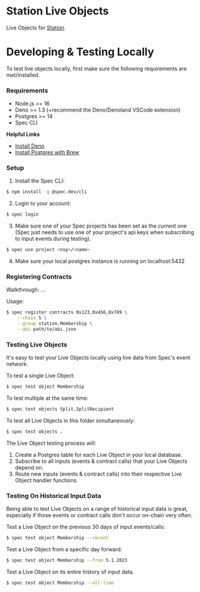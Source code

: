 # Station Live Objects

Live Objects for [Station](https://station.express).

# Developing & Testing Locally

To test live objects locally, first make sure the following requirements are met/installed.

### Requirements

* Node.js >= 16
* Deno >= 1.3 (+recommend the Deno/Denoland VSCode extension)
* Postgres >= 14
* Spec CLI

**Helpful Links**

* [Install Deno](https://deno.com/manual@v1.33.1/getting_started/installation)
* [Install Postgres with Brew](https://www.moncefbelyamani.com/how-to-install-postgresql-on-a-mac-with-homebrew-and-lunchy/)

### Setup

1) Install the Spec CLI:

```bash
$ npm install -g @spec.dev/cli
```

2) Login to your account:

```bash
$ spec login
```

3) Make sure one of your Spec projects has been set as the *current* one (Spec just needs to use one of your project's api keys when subscribing to input events during testing).

```bash
$ spec use project <nsp>/<name>
```

4) Make sure your local postgres instance is running on localhost:5432

### Registering Contracts

Walkthrough: ...

Usage:

```bash
$ spec register contracts 0x123,0x456,0x789 \
    --chain 5 \
    --group station.Membership \
    --abi path/to/abi.json
```

### Testing Live Objects

It's easy to test your Live Objects locally using live data from Spec's event network.

To test a single Live Object:

```bash
$ spec test object Membership
```

To test multiple at the same time:

```bash
$ spec test objects Split,SplitRecipient
```

To test all Live Objects in this folder simultaneously:

```bash
$ spec test objects .
```

The Live Object testing process will:<br>
1) Create a Postgres table for each Live Object in your local database.
2) Subscribe to all inputs (events & contract calls) that your Live Objects depend on.
3) Route new inputs (events & contract calls) into their respective Live Object handler functions.

### Testing On Historical Input Data

Being able to test Live Objects on a range of historical input data is great, especially if those events or contract calls don't occur on-chain very often.

Test a Live Object on the previous 30 days of input events/calls:

```bash
$ spec test object Membership --recent
```

Test a Live Object from a specific day forward:

```bash
$ spec test object Membership --from 5.1.2023
```

Test a Live Object on its entire history of input data.

```bash
$ spec test object Membership --all-time
```